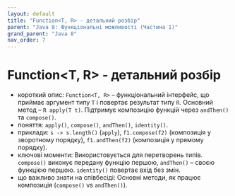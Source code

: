 ```yaml
---
layout: default
title: "Function<T, R> - детальний розбір"
parent: "Java 8: Функціональні можливості (Частина 1)"
grand_parent: "Java 8"
nav_order: 7
---
```


# Function<T, R> - детальний розбір

*   короткий опис: `Function<T, R>` – функціональний інтерфейс, що приймає аргумент типу `T` і повертає результат типу `R`. Основний метод – `R apply(T t)`. Підтримує композицію функцій через `andThen()` та `compose()`.
*   поняття: `apply()`, `compose()`, `andThen()`, `identity()`.
*   приклади: `s -> s.length()` (`apply`), `f1.compose(f2)` (композиція у зворотному порядку), `f1.andThen(f2)` (композиція у прямому порядку).
*   ключові моменти: Використовується для перетворень типів. `compose()` виконує передану функцію першою, `andThen()` – своєю функцією першою. `identity()` повертає вхід без змін.
*   що важливо знати на співбесіді: Основні методи, як працює композиція (`compose()` vs `andThen()`).
